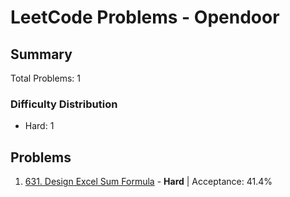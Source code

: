 # LeetCode Problems - Opendoor

## Summary
Total Problems: 1

### Difficulty Distribution

- Hard: 1

## Problems

1. [631. Design Excel Sum Formula](https://leetcode.com/problems/design-excel-sum-formula/) - **Hard** | Acceptance: 41.4%